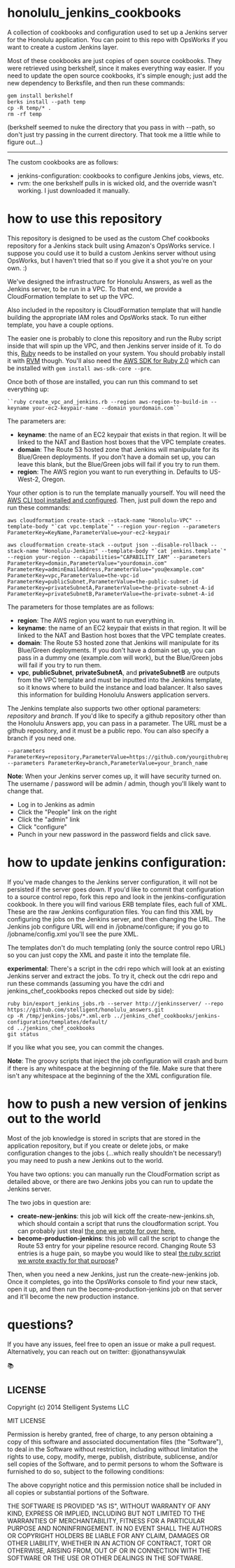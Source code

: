 honolulu_jenkins_cookbooks
======================

A collection of cookbooks and configuration used to set up a Jenkins server for the Honolulu application. You can point to this repo with OpsWorks if you want to create a custom Jenkins layer.

Most of these cookbooks are just copies of open source cookbooks. They were retrieved using berkshelf, since it makes everything way easier. If you need to update the open source cookbooks, it's simple enough; just add the new dependency to Berksfile, and then run these commands:

```
gem install berkshelf
berks install --path temp
cp -R temp/* .
rm -rf temp
```

(berkshelf seemed to nuke the directory that you pass in with --path, so don't just try passing in the current directory. That took me a little while to figure out...)

---

The custom cookbooks are as follows:
* jenkins-configuration: cookbooks to configure Jenkins jobs, views, etc.
* rvm: the one berkshelf pulls in is wicked old, and the override wasn't working. I just downloaded it manually.

how to use this repository
======================

This repository is designed to be used as the custom Chef cookbooks repository for a Jenkins stack built using Amazon's OpsWorks service. I suppose you could use it to build a custom Jenkins server without using OpsWorks, but I haven't tried that so if you give it a shot you're on your own. :)

We've designed the infrastructure for Honolulu Answers, as well as the Jenkins server, to be run in a VPC. To that end, we provide a CloudFormation template to set up the VPC.

Also included in the repository is CloudFormation template that will handle building the appropriate IAM roles and OpsWorks stack. To run either template, you have a couple options.

The easier one is probably to clone this repository and run the Ruby script inside that will spin up the VPC, and then Jenkins server inside of it. To do this, [Ruby](https://www.ruby-lang.org/en/) needs to be installed on your system. You should probably install it with [RVM](http://rvm.io/) though. You'll also need the [AWS SDK for Ruby 2.0](https://github.com/aws/aws-sdk-core-ruby) which can be installed with `gem install aws-sdk-core --pre`.

Once both of those are installed, you can run this command to set everything up:

    ``ruby create_vpc_and_jenkins.rb --region aws-region-to-build-in --keyname your-ec2-keypair-name --domain yourdomain.com``

The parameters are:

* **keyname**: the name of an EC2 keypair that exists in that region. It will be linked to the NAT and Bastion host boxes that the VPC template creates.
* **domain**: The Route 53 hosted zone that Jenkins will manipulate for its Blue/Green deployments. If you don't have a domain set up, you can leave this blank, but the Blue/Green jobs will fail if you try to run them.
* **region**: The AWS region you want to run everything in. Defaults to US-West-2, Oregon.

 Your other option is to run the template manually yourself. You will need the [AWS CLI tool installed and configured](http://docs.aws.amazon.com/cli/latest/userguide/cli-chap-getting-set-up.html). Then, just pull down the repo and run these commands:

    aws cloudformation create-stack --stack-name "Honolulu-VPC" --template-body "`cat vpc.template`" --region your-region --parameters ParameterKey=KeyName,ParameterValue=your-ec2-keypair

    aws cloudformation create-stack --output json --disable-rollback --stack-name "Honolulu-Jenkins" --template-body "`cat jenkins.template`" --region your-region --capabilities="CAPABILITY_IAM" --parameters ParameterKey=domain,ParameterValue="yourdomain.com"   ParameterKey=adminEmailAddress,ParameterValue="you@example.com"   ParameterKey=vpc,ParameterValue=the-vpc-id   ParameterKey=publicSubnet,ParameterValue=the-public-subnet-id   ParameterKey=privateSubnetA,ParameterValue=the-private-subnet-A-id ParameterKey=privateSubnetB,ParameterValue=the-private-subnet-A-id

The parameters for those templates are as follows:

* **region**: The AWS region you want to run everything in.
* **keyname**: the name of an EC2 keypair that exists in that region. It will be linked to the NAT and Bastion host boxes that the VPC template creates.
* **domain**: The Route 53 hosted zone that Jenkins will manipulate for its Blue/Green deployments. If you don't have a domain set up, you can pass in a dummy one (example.com will work), but the Blue/Green jobs will fail if you try to run them.
* **vpc**, **publicSubnet**, **privateSubnetA**, and **privateSubnetB** are outputs from the VPC template and must be inputted into the Jenkins template, so it knows where to build the instance and load balancer. It also saves this information for building Honolulu Answers application servers.

The Jenkins template also supports two other optional parameters: _repository_ and _branch_. If you'd like to specify a github repository other than the Honolulu Answers app, you can pass in a parameter. The URL must be a github repository, and it must be a public repo. You can also specify a branch if you need one.

    --parameters ParameterKey=repository,ParameterValue=https://github.com/yourgithubrepo.git
    --parameters ParameterKey=branch,ParameterValue=your_branch_name
    
**Note**: When your Jenkins server comes up, it will have security turned on. The username / password will be admin / admin, though you'll likely want to change that.

* Log in to Jenkins as admin
* Click the "People" link on the right
* Click the "admin" link
* Click "configure"
* Punch in your new password in the password fields and click save.

how to update jenkins configuration:
====

If you've made changes to the Jenkins server configuration, it will not be persisted if the server goes down. If you'd like to commit that configuration to a source control repo, fork this repo and look in the jenkins-configuration cookbook. In there you will find various ERB template files, each full of XML. These are the raw Jenkins configuration files. You can find this XML by configuring the jobs on the Jenkins server, and then changing the URL. The Jenkins job configure URL will end in /jobname/configure; if you go to /jobname/config.xml you'll see the pure XML. 

The templates don't do much templating (only the source control repo URL) so you can just copy the XML and paste it into the template file.

**experimental**: There's a script in the cdri repo which will look at an existing Jenkins server and extract the jobs. To try it, check out the cdri repo and run these commands (assuming you have the cdri and jenkins_chef_cookbooks repos checked out side by side):

    ruby bin/export_jenkins_jobs.rb --server http://jenkinsserver/ --repo https://github.com/stelligent/honolulu_answers.git
    cp -R /tmp/jenkins-jobs/*.xml.erb ../jenkins_chef_cookbooks/jenkins-configuration/templates/default/
    cd ../jenkins_chef_cookbooks
    git status
    
If you like what you see, you can commit the changes.

**Note**: The groovy scripts that inject the job configuration will crash and burn if there is any whitespace at the beginning of the file. Make sure that there isn't any whitespace at the beginning of the the XML configuration file. 

how to push a new version of jenkins out to the world
====

Most of the job knowledge is stored in scripts that are stored in the application repository, but if you create or delete jobs, or make configuration changes to the jobs (...which really shouldn't be necessary!) you may need to push a new Jenkins out to the world.

You have two options: you can manually run the CloudFormation script as detailed above, or there are two Jenkins jobs you can run to update the Jenkins server.

The two jobs in question are:

* **create-new-jenkins**: this job will kick off the create-new-jenkins.sh, which should contain a script that runs the cloudformation script. You can probably just steal [the one we wrote for over here.](https://github.com/stelligent/honolulu_answers/blob/master/pipeline/create-new-jenkins.sh)
* **become-production-jenkins**: this job will call the script to change the Route 53 entry for your pipeline resource record. Changing Route 53 entries is a huge pain, so maybe you would like to steal [the ruby script we wrote exactly for that purpose](https://github.com/stelligent/honolulu_answers/blob/master/pipeline/bin/route53switch.rb)?

Then, when you need a new Jenkins, just run the create-new-jenkins job. Once it completes, go into the OpsWorks console to find your new stack, open it up, and then run the become-production-jenkins job on that server and it'll become the new production instance.

questions?
====
If you have any issues, feel free to open an issue or make a pull request. Alternatively, you can reach out on twitter: @jonathansywulak

:books: 

## LICENSE

Copyright (c) 2014 Stelligent Systems LLC

MIT LICENSE

Permission is hereby granted, free of charge, to any person obtaining a copy
of this software and associated documentation files (the "Software"), to deal
in the Software without restriction, including without limitation the rights
to use, copy, modify, merge, publish, distribute, sublicense, and/or sell
copies of the Software, and to permit persons to whom the Software is
furnished to do so, subject to the following conditions:

The above copyright notice and this permission notice shall be included in
all copies or substantial portions of the Software.

THE SOFTWARE IS PROVIDED "AS IS", WITHOUT WARRANTY OF ANY KIND, EXPRESS OR
IMPLIED, INCLUDING BUT NOT LIMITED TO THE WARRANTIES OF MERCHANTABILITY,
FITNESS FOR A PARTICULAR PURPOSE AND NONINFRINGEMENT. IN NO EVENT SHALL THE
AUTHORS OR COPYRIGHT HOLDERS BE LIABLE FOR ANY CLAIM, DAMAGES OR OTHER
LIABILITY, WHETHER IN AN ACTION OF CONTRACT, TORT OR OTHERWISE, ARISING FROM,
OUT OF OR IN CONNECTION WITH THE SOFTWARE OR THE USE OR OTHER DEALINGS IN
THE SOFTWARE.
